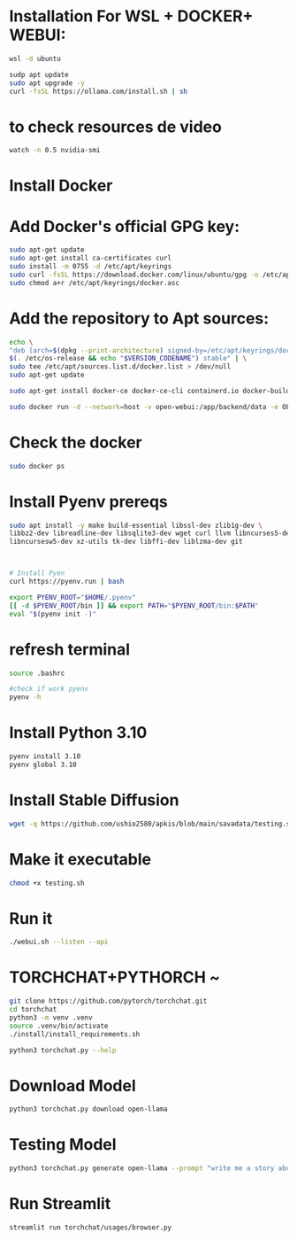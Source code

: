 
# Installation For WSL + DOCKER+ WEBUI:

```bash
wsl -d ubuntu
```
```bash
sudp apt update
sudo apt upgrade -y
curl -fsSL https://ollama.com/install.sh | sh
```

# to check resources de video
```bash
watch -n 0.5 nvidia-smi
```

# Install Docker
# Add Docker's official GPG key:

```bash
sudo apt-get update
sudo apt-get install ca-certificates curl
sudo install -m 0755 -d /etc/apt/keyrings
sudo curl -fsSL https://download.docker.com/linux/ubuntu/gpg -o /etc/apt/keyrings/docker.asc
sudo chmod a+r /etc/apt/keyrings/docker.asc
```


# Add the repository to Apt sources:
```bash
echo \
"deb [arch=$(dpkg --print-architecture) signed-by=/etc/apt/keyrings/docker.asc] https://download.docker.com/linux/ubuntu \
$(. /etc/os-release && echo "$VERSION_CODENAME") stable" | \
sudo tee /etc/apt/sources.list.d/docker.list > /dev/null
sudo apt-get update
```
```bash
sudo apt-get install docker-ce docker-ce-cli containerd.io docker-buildx-plugin docker-compose-plugin
```
```bash
sudo docker run -d --network=host -v open-webui:/app/backend/data -e OLLAMA_BASE_URL=http://127.0.0.1:11434 --name open-webui --restart always ghcr.io/open-webui/open-webui:main
```

# Check the docker
```bash
sudo docker ps
```


# Install Pyenv prereqs
```bash
sudo apt install -y make build-essential libssl-dev zlib1g-dev \
libbz2-dev libreadline-dev libsqlite3-dev wget curl llvm libncurses5-dev \
libncursesw5-dev xz-utils tk-dev libffi-dev liblzma-dev git
```


```bash


# Install Pyen
curl https://pyenv.run | bash
```

```bash
export PYENV_ROOT="$HOME/.pyenv"
[[ -d $PYENV_ROOT/bin ]] && export PATH="$PYENV_ROOT/bin:$PATH"
eval "$(pyenv init -)"
```


# refresh terminal
```bash
source .bashrc
```
```bash
#check if work pyenv
pyenv -h
```


# Install Python 3.10

```bash
pyenv install 3.10
pyenv global 3.10
```
# Install Stable Diffusion
```bash
wget -q https://github.com/ushio2580/apkis/blob/main/savadata/testing.sh
```

# Make it executable
```bash
chmod +x testing.sh
```


# Run it
```bash
./webui.sh --listen --api
```
# TORCHCHAT+PYTHORCH ~
```bash
git clone https://github.com/pytorch/torchchat.git
cd torchchat
python3 -m venv .venv
source .venv/bin/activate
./install/install_requirements.sh
```
```bash
python3 torchchat.py --help
```
# Download Model 
```bash
python3 torchchat.py download open-llama
```
# Testing Model
```bash
python3 torchchat.py generate open-llama --prompt "write me a story about a boy and his bear"
```
# Run Streamlit
```bash
streamlit run torchchat/usages/browser.py
```

